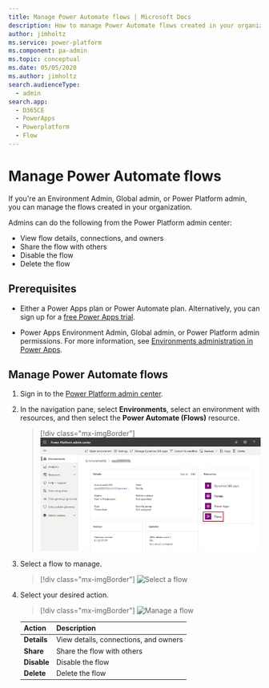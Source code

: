```yaml
---
title: Manage Power Automate flows | Microsoft Docs
description: How to manage Power Automate flows created in your organization
author: jimholtz
ms.service: power-platform
ms.component: pa-admin
ms.topic: conceptual
ms.date: 05/05/2020
ms.author: jimholtz
search.audienceType: 
  - admin
search.app:
  - D365CE
  - PowerApps
  - Powerplatform
  - Flow
---
```


# Manage Power Automate flows

If you're an Environment Admin, Global admin, or Power Platform admin, you can manage the flows created in your organization.

Admins can do the following from the Power Platform admin center:

- View flow details, connections, and owners
- Share the flow with others  
- Disable the flow
- Delete the flow

## Prerequisites

- Either a Power Apps plan or Power Automate plan. Alternatively, you can sign up for a [free Power Apps trial](https://docs.microsoft.com/powerapps/maker/signup-for-powerapps).

- Power Apps Environment Admin, Global admin, or Power Platform admin permissions. For more information, see [Environments administration in Power Apps](environments-administration.md).

## Manage Power Automate flows

1. Sign in to the [Power Platform admin center](https://admin.powerplatform.microsoft.com).

2. In the navigation pane, select **Environments**, select an environment with resources, and then select the **Power Automate (Flows)** resource.

   > [!div class="mx-imgBorder"] 
   > ![Select Power Automate resource](media/resources-select-power-automate.png "Select Power Automate resource")

3. Select a flow to manage.

   > [!div class="mx-imgBorder"] 
   > ![Select a flow](media/resources-power-automate-flows-list.png "Select a flow") 

4. Select your desired action.

   > [!div class="mx-imgBorder"] 
   > ![Manage a flow](media/resources-edit-power-automate.png "Manage a flow") 

   |Action  |Description  |
   |---------|---------|
   |**Details**     | View details, connections, and owners        |
   |**Share**     | Share the flow with others        |
   |**Disable**     | Disable the flow        |
   |**Delete**     | Delete the flow        |
